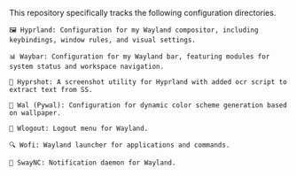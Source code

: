 This repository specifically tracks the following configuration directories.

    🖼️ Hyprland: Configuration for my Wayland compositor, including keybindings, window rules, and visual settings.

    📊 Waybar: Configuration for my Wayland bar, featuring modules for system status and workspace navigation.

    📸 Hyprshot: A screenshot utility for Hyprland with added ocr script to extract text from SS.

    🎨 Wal (Pywal): Configuration for dynamic color scheme generation based on wallpaper.

    🚪 Wlogout: Logout menu for Wayland.

    🔍 Wofi: Wayland launcher for applications and commands.

    🔔 SwayNC: Notification daemon for Wayland.

